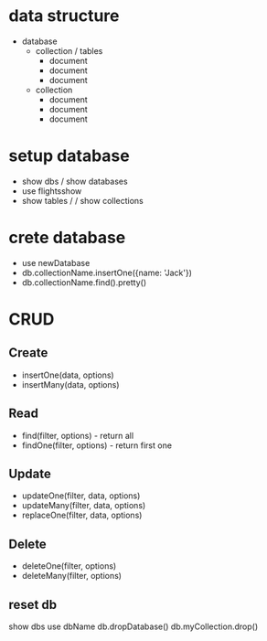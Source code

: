 # data structure

- database
  - collection / tables
    - document
    - document
    - document
  - collection
    - document
    - document
    - document

# setup database

- show dbs / show databases
- use flightsshow
- show tables / / show collections

# crete database

- use newDatabase
- db.collectionName.insertOne({name: 'Jack'})
- db.collectionName.find().pretty()

# CRUD

## Create

- insertOne(data, options)
- insertMany(data, options)

## Read

- find(filter, options) - return all
- findOne(filter, options) - return first one

## Update

- updateOne(filter, data, options)
- updateMany(filter, data, options)
- replaceOne(filter, data, options)

## Delete

- deleteOne(filter, options)
- deleteMany(filter, options)

## reset db

show dbs
use dbName
db.dropDatabase()
db.myCollection.drop()
